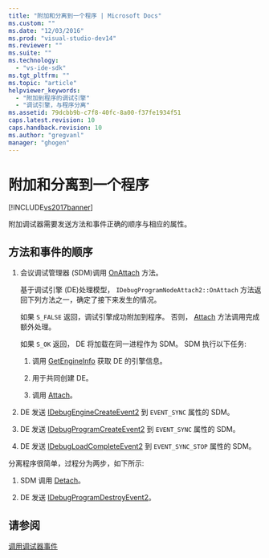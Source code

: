 ```yaml
---
title: "附加和分离到一个程序 | Microsoft Docs"
ms.custom: ""
ms.date: "12/03/2016"
ms.prod: "visual-studio-dev14"
ms.reviewer: ""
ms.suite: ""
ms.technology: 
  - "vs-ide-sdk"
ms.tgt_pltfrm: ""
ms.topic: "article"
helpviewer_keywords: 
  - "附加到程序的调试引擎"
  - "调试引擎，与程序分离"
ms.assetid: 79dcbb9b-c7f8-40fc-8a00-f37fe1934f51
caps.latest.revision: 10
caps.handback.revision: 10
ms.author: "gregvanl"
manager: "ghogen"
---
```

# 附加和分离到一个程序
[!INCLUDE[vs2017banner](../../code-quality/includes/vs2017banner.md)]

附加调试器需要发送方法和事件正确的顺序与相应的属性。  
  
## 方法和事件的顺序  
  
1.  会议调试管理器 \(SDM\)调用 [OnAttach](../../extensibility/debugger/reference/idebugprogramnodeattach2-onattach.md) 方法。  
  
     基于调试引擎 \(DE\)处理模型， `IDebugProgramNodeAttach2::OnAttach` 方法返回下列方法之一，确定了接下来发生的情况。  
  
     如果 `S_FALSE` 返回，调试引擎成功附加到程序。  否则， [Attach](../../extensibility/debugger/reference/idebugengine2-attach.md) 方法调用完成额外处理。  
  
     如果 `S_OK` 返回， DE 将加载在同一进程作为 SDM。  SDM 执行以下任务:  
  
    1.  调用 [GetEngineInfo](../../extensibility/debugger/reference/idebugprogramnode2-getengineinfo.md) 获取 DE 的引擎信息。  
  
    2.  用于共同创建 DE。  
  
    3.  调用 [Attach](../../extensibility/debugger/reference/idebugengine2-attach.md)。  
  
2.  DE 发送 [IDebugEngineCreateEvent2](../../extensibility/debugger/reference/idebugenginecreateevent2.md) 到 `EVENT_SYNC` 属性的 SDM。  
  
3.  DE 发送 [IDebugProgramCreateEvent2](../../extensibility/debugger/reference/idebugprogramcreateevent2.md) 到 `EVENT_SYNC` 属性的 SDM。  
  
4.  DE 发送 [IDebugLoadCompleteEvent2](../../extensibility/debugger/reference/idebugloadcompleteevent2.md) 到 `EVENT_SYNC_STOP` 属性的 SDM。  
  
 分离程序很简单，过程分为两步，如下所示:  
  
1.  SDM 调用 [Detach](../../extensibility/debugger/reference/idebugprogram2-detach.md)。  
  
2.  DE 发送 [IDebugProgramDestroyEvent2](../../extensibility/debugger/reference/idebugprogramdestroyevent2.md)。  
  
## 请参阅  
 [调用调试器事件](../../extensibility/debugger/calling-debugger-events.md)